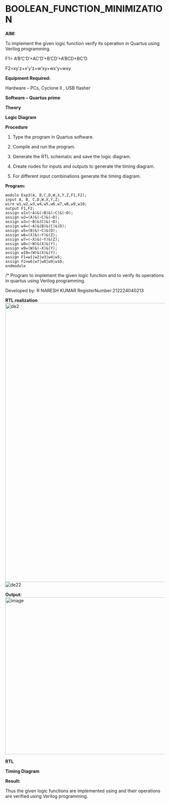 # BOOLEAN_FUNCTION_MINIMIZATION

**AIM:**

To implement the given logic function verify its operation in Quartus using Verilog programming.

F1= A’B’C’D’+AC’D’+B’CD’+A’BCD+BC’D 

F2=xy’z+x’y’z+w’xy+wx’y+wxy

**Equipment Required:**

Hardware – PCs, Cyclone II , USB flasher

**Software – Quartus prime**

**Theory**

**Logic Diagram**

**Procedure**

1.	Type the program in Quartus software.

2.	Compile and run the program.

3.	Generate the RTL schematic and save the logic diagram.

4.	Create nodes for inputs and outputs to generate the timing diagram.

5.	For different input combinations generate the timing diagram.


**Program:**
```
module Exp3(A, B,C,D,W,X,Y,Z,F1,F2);
input A, B, C,D,W,X,Y,Z;
wire w1,w2,w3,w4,w5,w6,w7,w8,w9,w10;
output F1,F2;
assign w1=(~A)&(~B)&(~C)&(~D);
assign w2=(A)&(~C)&(~D);
assign w3=(~B)&(C)&(~D);
assign w4=(~A)&(B)&(C)&(D);
assign w5=(B)&(~C)&(D);
assign w6=(X)&(~Y)&(Z);
assign w7=(~X)&(~Y)&(Z);
assign w8=(~W)&(X)&(Y);
assign w9=(W)&(~X)&(Y);
assign w10=(W)&(X)&(Y);
assign F1=w1|w2|w3|w4|w5;
assign F2=w6|w7|w8|w9|w10;
endmodule 
```
/* Program to implement the given logic function and to verify its operations in quartus using Verilog programming. 

Developed by: R NARESH KUMAR
RegisterNumber:212224040213




**RTL realization**
<img width="967" height="883" alt="de2" src="https://github.com/user-attachments/assets/451e9480-af8c-4808-9c4d-578f706ac7c4" />
![de22](https://github.com/user-attachments/assets/72e60d33-4f37-4f7f-88f9-9cbb22e8a310)


**Output:**
<img width="1032" height="497" alt="image" src="https://github.com/user-attachments/assets/d85225b5-a88c-49d7-ad2b-99862d144636" />


**RTL**

**Timing Diagram**

**Result:**

Thus the given logic functions are implemented using and their operations are verified using Verilog programming.

